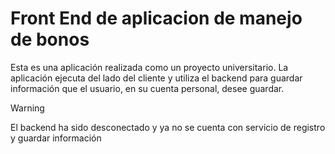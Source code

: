 # Front End de aplicacion de manejo de bonos

Esta es una aplicación realizada como un proyecto universitario. La aplicación ejecuta del lado del cliente y utiliza el backend para guardar información que el usuario, en su cuenta personal, desee guardar.

> [!WARNING]
> El backend ha sido desconectado y ya no se cuenta con servicio de registro y guardar información

